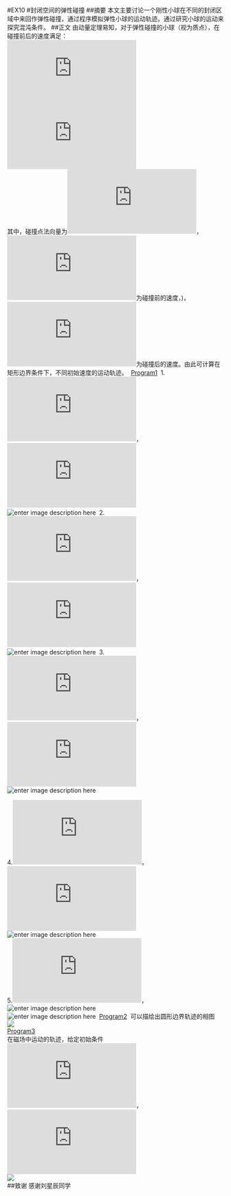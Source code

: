 #EX10
#封闭空间的弹性碰撞
##摘要
本文主要讨论一个刚性小球在不同的封闭区域中来回作弹性碰撞，通过程序模拟弹性小球的运动轨迹。通过研究小球的运动来探究混沌条件。
##正文
由动量定理易知，对于弹性碰撞的小球（视为质点），在碰撞前后的速度满足：  
![enter image description here](http://latex.codecogs.com/gif.latex?%5Cvec%7Bv%20%7D_%7Bf,x%7D=%281-2a%5E%7B2%7D%29%5Cvec%7Bv%7D_%7Bi,x%7D-2ab%5Cvec%7Bv%7D_%7Bi,y%7D)  
![enter image description here](http://latex.codecogs.com/gif.latex?%5Cvec%7Bv%20%7D_%7Bf,y%7D=%281-2b%5E%7B2%7D%29%5Cvec%7Bv%7D_%7Bi,y%7D-2ab%5Cvec%7Bv%7D_%7Bi,x%7D)  
其中，碰撞点法向量为![enter image description here](http://latex.codecogs.com/gif.latex?%5Cvec%7Bn%7D=a%5Cvec%7Bi%7D&plus;b%5Cvec%7Bj%7D)，![enter image description here](http://latex.codecogs.com/gif.latex?v_i)为碰撞前的速度，)，![enter image description here](http://latex.codecogs.com/gif.latex?v_j)为碰撞后的速度。由此可计算在矩形边界条件下，不同初始速度的运动轨迹。  
[Program1](https://github.com/thy714038104/computationalphysics_N2013301020091/blob/master/ex10/1.py)  
1.![enter image description here](http://latex.codecogs.com/gif.latex?x=y=0)，![enter image description here](http://latex.codecogs.com/gif.latex?v_x/v_y=1/2)  
![enter image description here](https://raw.githubusercontent.com/thy714038104/computationalphysics_N2013301020091/master/ex10/1%EF%BC%9A2.png)  
2.![enter image description here](http://latex.codecogs.com/gif.latex?x=y=0)，![enter image description here](http://latex.codecogs.com/gif.latex?v_x/v_y=1/3)   
![enter image description here](https://raw.githubusercontent.com/thy714038104/computationalphysics_N2013301020091/master/ex10/1%EF%BC%9A3.png)  
3.![enter image description here](http://latex.codecogs.com/gif.latex?x=y=0)，![enter image description here](http://latex.codecogs.com/gif.latex?v_x/v_y=2/3)   
![enter image description here](https://raw.githubusercontent.com/thy714038104/computationalphysics_N2013301020091/master/ex10/2%EF%BC%9A3.png) 
 
4.![enter image description here](http://latex.codecogs.com/gif.latex?x=0,y=0.2)，![enter image description here](http://latex.codecogs.com/gif.latex?v_x/v_y=1/2)   
![enter image description here](https://raw.githubusercontent.com/thy714038104/computationalphysics_N2013301020091/master/ex10/1%EF%BC%9A2%EF%BC%9A0.2.png)  
5.![enter image description here](http://latex.codecogs.com/gif.latex?x=0,y=0.2)，![enter image description here](http://latex.codecogs.com/gif.latex?v_x/v_y=\pi)   
![enter image description here](https://raw.githubusercontent.com/thy714038104/computationalphysics_N2013301020091/master/ex10/pi.png)  
[Program2](https://github.com/thy714038104/computationalphysics_N2013301020091/blob/master/ex10/2.py)  
可以描绘出圆形边界轨迹的相图  
![](https://raw.githubusercontent.com/thy714038104/computationalphysics_N2013301020091/master/ex10/%E5%9C%86%E8%BE%B9%E7%95%8C%E7%9B%B8%E5%9B%BE.png)  
[Program3](https://github.com/thy714038104/computationalphysics_N2013301020091/blob/master/ex10/3.py)  
在磁场中运动的轨迹，给定初始条件![enter image description here](http://latex.codecogs.com/gif.latex?x=y=0)，![enter image description here](http://latex.codecogs.com/gif.latex?x=1.2,y=0,v_x/v_y=1/2,T=0.9)   
![](https://raw.githubusercontent.com/thy714038104/computationalphysics_N2013301020091/master/ex10/%E5%A5%97%E5%9C%86.png)  
##致谢
感谢刘星辰同学